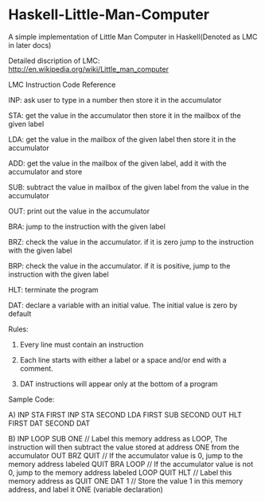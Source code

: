 # Haskell-Little-Man-Computer
A simple implementation of Little Man Computer in Haskell(Denoted as LMC in later docs)

Detailed discription of LMC: http://en.wikipedia.org/wiki/Little_man_computer


LMC Instruction Code Reference 

INP: ask user to type in a number then store it in the accumulator 

STA: get the value in the accumulator then store it in the mailbox of the given label 

LDA: get the value in the mailbox of the given label then store it in the accumulator 

ADD: get the value in the mailbox of the given label, add it with the accumulator and store 

SUB: subtract the value in mailbox of the given label from the value in the accumulator 

OUT: print out the value in the accumulator 

BRA: jump to the instruction with the given label 

BRZ: check the value in the accumulator. if it is zero jump to the instruction with the given label 

BRP: check the value in the accumulator. if it is positive, jump to the instruction with the given label 

HLT: terminate the program 

DAT: declare a variable with an initial value. The initial value is zero by default


Rules:

1) Every line must contain an instruction

2) Each line starts with either a label or a space and/or end with a comment.

3) DAT instructions will appear only at the bottom of a program


Sample Code:

A)
  INP
  STA FIRST
  INP
  STA SECOND
  LDA FIRST
  SUB SECOND
  OUT
  HLT
  FIRST DAT
  SECOND DAT

B)
     INP
LOOP SUB ONE  // Label this memory address as LOOP, The instruction will then subtract the value stored at address ONE from the accumulator
     OUT
     BRZ QUIT // If the accumulator value is 0, jump to the memory address labeled QUIT
     BRA LOOP // If the accumulator value is not 0, jump to the memory address labeled LOOP
QUIT HLT      // Label this memory address as QUIT
ONE  DAT 1    // Store the value 1 in this memory address, and label it ONE (variable declaration)
